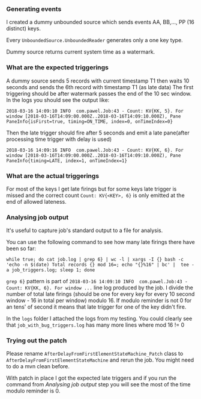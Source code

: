 ### Generating events

I created a dummy unbounded source which sends events AA, BB,..., PP (16 distinct) keys.

Every `UnboundedSource.UnboundedReader` generates only a one key type.

Dummy source returns current system time as a watermark.


### What are the expected triggerings

A dummy source sends 5 records with current timestamp T1 then waits 10 seconds and sends the 6th record with timestamp T1 (as late data)
The first triggering should be after watermark passes the end of the 10 sec window. In the logs you should see the output like:

```
2018-03-16 14:09:10 INFO  com.pawel.Job:43 - Count: KV{KK, 5}. For window [2018-03-16T14:09:00.000Z..2018-03-16T14:09:10.000Z), Pane PaneInfo{isFirst=true, timing=ON_TIME, index=0, onTimeIndex=0}
```


Then the late trigger should fire after 5 seconds and emit a late pane(after processing time trigger with delay is used)

```
2018-03-16 14:09:16 INFO  com.pawel.Job:43 - Count: KV{KK, 6}. For window [2018-03-16T14:09:00.000Z..2018-03-16T14:09:10.000Z), Pane PaneInfo{timing=LATE, index=1, onTimeIndex=1}
```


### What are the actual triggerings
For most of the keys I get late firings but for some keys late trigger is missed and the correct count `Count: KV{<KEY>, 6}` is
only emitted at the end of allowed lateness.


### Analysing job output

It's useful to capture job's standard output to a file for analysis.

You can use the following command to see how many late firings there have been so far:

```
while true; do cat job.log | grep 6} | wc -l | xargs -I {} bash -c 'echo -n $(date) Total records {} mod 16=; echo "{}%16" | bc' |  tee -a job_triggers.log; sleep 1; done
```

`grep 6}` pattern is part of `2018-03-16 14:09:10 INFO  com.pawel.Job:43 - Count: KV{KK, 6}. For window ...` line log produced by the job.
I divide the number of total late firings (should be one for every key for every 10 second window - 16 in total per window) modulo 16.
If modulo reminder is not 0 for an tens' of second it means that late trigger for one of the key didn't fire.


In the `logs` folder I attached the logs from my testing. You could clearly see that `job_with_bug_triggers.log` has many more lines where mod 16 != 0


### Trying out the patch

Please rename `AfterDelayFromFirstElementStateMachine_Patch` class to `AfterDelayFromFirstElementStateMachine` and rerun the job.
You might need to do a mvn clean before.

With patch in place I got the expected late triggers and if you run the command from *Analysing job output* step you will see
the most of the time modulo reminder is 0.
